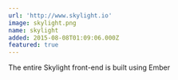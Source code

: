 ```yaml
---
url: 'http://www.skylight.io'
image: skylight.png
name: skylight
added: 2015-08-08T01:09:06.000Z
featured: true
---
```

The entire Skylight front-end is built using Ember
